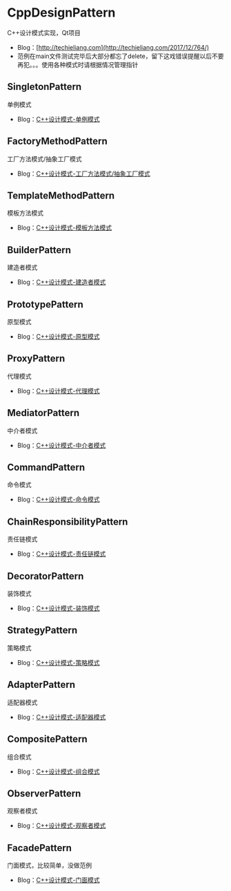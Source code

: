 # CppDesignPattern
C++设计模式实现，Qt项目  
* Blog：[http://techieliang.com](http://techieliang.com/2017/12/764/)   
* 范例在main文件测试完毕后大部分都忘了delete，留下这戏错误提醒以后不要再犯。。。使用各种模式时请根据情况管理指针

## SingletonPattern  
单例模式  
* Blog：[C++设计模式-单例模式](http://techieliang.com/2017/12/772/)  

## FactoryMethodPattern  
工厂方法模式/抽象工厂模式  
* Blog：[C++设计模式-工厂方法模式/抽象工厂模式](http://techieliang.com/2017/12/775/)  

## TemplateMethodPattern  
模板方法模式  
* Blog：[C++设计模式-模板方法模式](http://techieliang.com/2017/12/790/)  

## BuilderPattern  
建造者模式  
* Blog：[C++设计模式-建造者模式](http://techieliang.com/2017/12/794/)  

## PrototypePattern  
原型模式  
* Blog：[C++设计模式-原型模式](http://techieliang.com/2017/12/799/)  

## ProxyPattern  
代理模式  
* Blog：[C++设计模式-代理模式](http://techieliang.com/2017/12/802/)  

## MediatorPattern  
中介者模式  
* Blog：[C++设计模式-中介者模式](http://techieliang.com/2017/12/806/)  

## CommandPattern  
命令模式 
* Blog：[C++设计模式-命令模式](http://techieliang.com/2017/12/808/)  

## ChainResponsibilityPattern  
责任链模式
* Blog：[C++设计模式-责任链模式](http://techieliang.com/2017/12/811/)  

## DecoratorPattern  
装饰模式 
* Blog：[C++设计模式-装饰模式](http://techieliang.com/2017/12/815/)  

## StrategyPattern  
策略模式 
* Blog：[C++设计模式-策略模式](http://techieliang.com/2017/12/819/)  

## AdapterPattern  
适配器模式 
* Blog：[C++设计模式-适配器模式](http://techieliang.com/2017/12/821/)  

## CompositePattern  
组合模式 
* Blog：[C++设计模式-组合模式](http://techieliang.com/2017/12/826/)  

## ObserverPattern  
观察者模式 
* Blog：[C++设计模式-观察者模式](http://techieliang.com/2017/12/829/)  

## FacadePattern
门面模式，比较简单，没做范例 
* Blog：[C++设计模式-门面模式](http://techieliang.com/2017/12/831/)  

